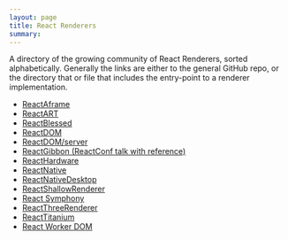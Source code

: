 ```yaml
---
layout: page
title: React Renderers
summary:
---
```


A directory of the growing community of React Renderers, sorted alphabetically.
Generally the links are either to the general GitHub repo, or the directory that or
file that includes the entry-point to a renderer implementation.

* [ReactAframe](https://github.com/ngokevin/aframe-react)
* [ReactART](https://github.com/reactjs/react-art/)
* [ReactBlessed](https://github.com/Yomguithereal/react-blessed)
* [ReactDOM](https://github.com/facebook/react/tree/b6a60781677bcdace8f41457d50412096f98d74a/src/renderers/dom)
* [ReactDOM/server](https://github.com/facebook/react/tree/b6a60781677bcdace8f41457d50412096f98d74a/src/renderers/dom/server)
* [ReactGibbon (ReactConf talk with reference)](https://www.youtube.com/watch?v=eNC0mRYGWgc)
* [ReactHardware](https://github.com/iamdustan/react-hardware)
* [ReactNative](https://github.com/facebook/react-native)
* [ReactNativeDesktop](https://github.com/ptmt/react-native-desktop)
* [ReactShallowRenderer](https://github.com/facebook/react/blob/db175052c00a65e6a852011f889c12fea50bb34b/src/test/ReactTestUtils.js#L368-L482)
* [React Symphony](https://github.com/Kasu/symphony/blob/5c48f5f8a6a23b1fdb17f6958ddbc83fb99c64ac/lib/surface/react/ReactSurfaceInjection.js)
* [ReactThreeRenderer](https://github.com/toxicFork/react-three-renderer)
* [ReactTitanium](https://github.com/yuchi/react-titanium)
* [React Worker DOM](http://web-perf.github.io/react-worker-dom/)

